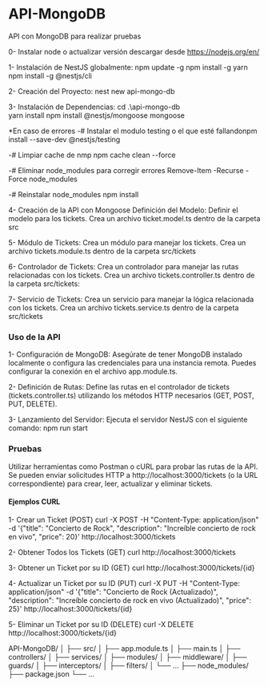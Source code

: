 # API-MongoDB

API con MongoDB para realizar pruebas

0- Instalar node o actualizar versión
descargar desde https://nodejs.org/en/

1- Instalación de NestJS globalmente:
npm update -g
npm install -g yarn
npm install -g @nestjs/cli

2- Creación del Proyecto:
nest new api-mongo-db

3- Instalación de Dependencias:
cd .\api-mongo-db\
yarn install
npm install @nestjs/mongoose mongoose

\*En caso de errores
-# Instalar el modulo testing o el que esté fallandonpm install --save-dev @nestjs/testing

-# Limpiar cache de nmp
npm cache clean --force

-# Eliminar node_modules para corregir errores
Remove-Item -Recurse -Force node_modules

-# Reinstalar node_modules
npm install

4- Creación de la API con Mongoose
Definición del Modelo: Definir el modelo para los tickets. Crea un archivo ticket.model.ts dentro de la carpeta src

5- Módulo de Tickets: Crea un módulo para manejar los tickets. Crea un archivo tickets.module.ts dentro de la carpeta src/tickets

6- Controlador de Tickets: Crea un controlador para manejar las rutas relacionadas con los tickets. Crea un archivo tickets.controller.ts dentro de la carpeta src/tickets:

7- Servicio de Tickets: Crea un servicio para manejar la lógica relacionada con los tickets. Crea un archivo tickets.service.ts dentro de la carpeta src/tickets

### Uso de la API

1- Configuración de MongoDB: Asegúrate de tener MongoDB instalado localmente o configura las credenciales para una instancia remota. Puedes configurar la conexión en el archivo app.module.ts.

2- Definición de Rutas: Define las rutas en el controlador de tickets (tickets.controller.ts) utilizando los métodos HTTP necesarios (GET, POST, PUT, DELETE).

3- Lanzamiento del Servidor: Ejecuta el servidor NestJS con el siguiente comando:
npm run start

### Pruebas

Utilizar herramientas como Postman o cURL para probar las rutas de la API. Se pueden enviar solicitudes HTTP a http://localhost:3000/tickets (o la URL correspondiente) para crear, leer, actualizar y eliminar tickets.

#### Ejemplos CURL

1- Crear un Ticket (POST)
curl -X POST -H "Content-Type: application/json" -d '{"title": "Concierto de Rock", "description": "Increíble concierto de rock en vivo", "price": 20}' http://localhost:3000/tickets

2- Obtener Todos los Tickets (GET)
curl http://localhost:3000/tickets

3- Obtener un Ticket por su ID (GET)
curl http://localhost:3000/tickets/{id}

4- Actualizar un Ticket por su ID (PUT)
curl -X PUT -H "Content-Type: application/json" -d '{"title": "Concierto de Rock (Actualizado)", "description": "Increíble concierto de rock en vivo (Actualizado)", "price": 25}' http://localhost:3000/tickets/{id}

5- Eliminar un Ticket por su ID (DELETE)
curl -X DELETE http://localhost:3000/tickets/{id}

API-MongoDB/
│
├── src/
│ ├── app.module.ts
│ ├── main.ts
│ ├── controllers/
│ ├── services/
│ ├── modules/
│ ├── middleware/
│ ├── guards/
│ ├── interceptors/
│ ├── filters/
│ └── ...
├── node_modules/
├── package.json
└── ...
